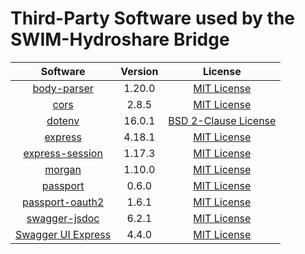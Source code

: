 # Third-Party Software used by the SWIM-Hydroshare Bridge

|Software|Version|License
|:----:|:----:|:----:|
|[body-parser](https://github.com/expressjs/body-parser)|1.20.0|[MIT License](https://github.com/expressjs/body-parser/blob/master/LICENSE)|
|[cors](https://github.com/expressjs/cors)|2.8.5|[MIT License](https://github.com/expressjs/cors/blob/master/LICENSE)|
|[dotenv](https://github.com/motdotla/dotenv)|16.0.1|[BSD 2-Clause License](https://github.com/motdotla/dotenv/blob/master/LICENSE)|
|[express](https://expressjs.com/)|4.18.1|[MIT License](https://github.com/expressjs/express/blob/master/LICENSE)|
|[express-session](https://github.com/expressjs/session)|1.17.3|[MIT License](https://github.com/expressjs/session/blob/master/LICENSE)|
|[morgan](https://github.com/expressjs/morgan)|1.10.0|[MIT License](https://github.com/expressjs/morgan/blob/master/LICENSE)|
|[passport](https://github.com/jaredhanson/passport)|0.6.0|[MIT License](https://github.com/jaredhanson/passport/blob/master/LICENSE)|
|[passport-oauth2](https://github.com/jaredhanson/passport-oauth2)|1.6.1|[MIT License](https://github.com/jaredhanson/passport-oauth2/blob/master/LICENSE)|
|[swagger-jsdoc](https://github.com/Surnet/swagger-jsdoc)|6.2.1|[MIT License](https://github.com/Surnet/swagger-jsdoc/blob/master/LICENSE)|
|[Swagger UI Express](https://github.com/scottie1984/swagger-ui-express)|4.4.0|[MIT License](https://github.com/scottie1984/swagger-ui-express/blob/master/LICENSE)|
